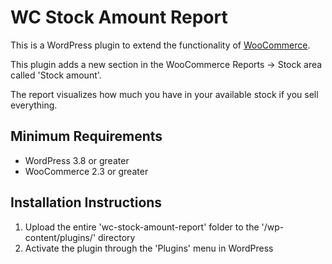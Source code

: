 # WC Stock Amount Report

This is a WordPress plugin to extend the functionality of [WooCommerce](http://wordpress.org/plugins/woocommerce/).

This plugin adds a new section in the WooCommerce Reports -> Stock area called 'Stock amount'.

The report visualizes how much you have in your available stock if you sell everything.

## Minimum Requirements

* WordPress 3.8 or greater
* WooCommerce 2.3 or greater

## Installation Instructions

1. Upload the entire 'wc-stock-amount-report' folder to the '/wp-content/plugins/' directory
2. Activate the plugin through the 'Plugins' menu in WordPress
